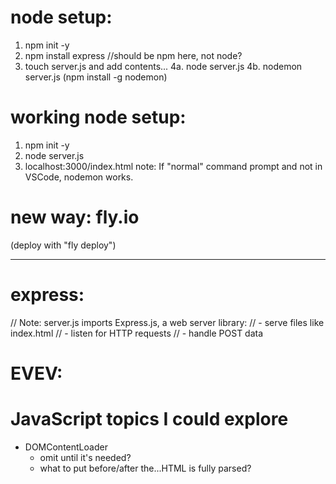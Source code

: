 # node setup:
1. npm init -y
2. npm install express //should be npm here, not node?
3. touch server.js and add contents...
4a. node server.js
4b. nodemon server.js (npm install -g nodemon)

# working node setup:
1. npm init -y
2. node server.js
3. localhost:3000/index.html
note: If "normal" command prompt and not in VSCode, nodemon works.

# new way: fly.io
(deploy with "fly deploy")

--------------

# express:
// Note: server.js imports Express.js, a web server library:
// - serve files like index.html
// - listen for HTTP requests
// - handle POST data


# EVEV:
# JavaScript topics I could explore
- DOMContentLoader
    - omit until it's needed?
    - what to put before/after the...HTML is fully parsed?







